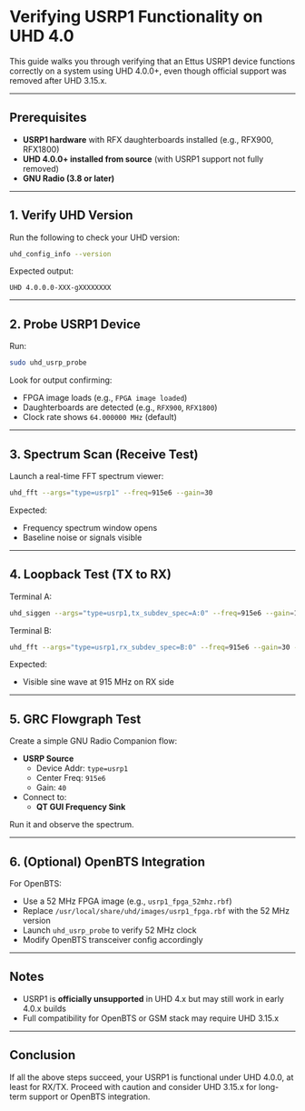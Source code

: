 # Verifying USRP1 Functionality on UHD 4.0

This guide walks you through verifying that an Ettus USRP1 device functions correctly on a system using UHD 4.0.0+, even though official support was removed after UHD 3.15.x.

---

## Prerequisites

- **USRP1 hardware** with RFX daughterboards installed (e.g., RFX900, RFX1800)
- **UHD 4.0.0+ installed from source** (with USRP1 support not fully removed)
- **GNU Radio (3.8 or later)**

---

## 1. Verify UHD Version

Run the following to check your UHD version:

```bash
uhd_config_info --version
```

Expected output:

```
UHD 4.0.0.0-XXX-gXXXXXXXX
```

---

## 2. Probe USRP1 Device

Run:

```bash
sudo uhd_usrp_probe
```

Look for output confirming:

- FPGA image loads (e.g., `FPGA image loaded`)
- Daughterboards are detected (e.g., `RFX900`, `RFX1800`)
- Clock rate shows `64.000000 MHz` (default)

---

## 3. Spectrum Scan (Receive Test)

Launch a real-time FFT spectrum viewer:

```bash
uhd_fft --args="type=usrp1" --freq=915e6 --gain=30
```

Expected:

- Frequency spectrum window opens
- Baseline noise or signals visible

---

## 4. Loopback Test (TX to RX)

Terminal A:

```bash
uhd_siggen --args="type=usrp1,tx_subdev_spec=A:0" --freq=915e6 --gain=10 --rate=1e6 --wave-type=SINE
```

Terminal B:

```bash
uhd_fft --args="type=usrp1,rx_subdev_spec=B:0" --freq=915e6 --gain=30 --rate=1e6
```

Expected:

- Visible sine wave at 915 MHz on RX side

---

## 5. GRC Flowgraph Test

Create a simple GNU Radio Companion flow:

- **USRP Source**
  - Device Addr: `type=usrp1`
  - Center Freq: `915e6`
  - Gain: `40`
- Connect to:
  - **QT GUI Frequency Sink**

Run it and observe the spectrum.

---

## 6. (Optional) OpenBTS Integration

For OpenBTS:

- Use a 52 MHz FPGA image (e.g., `usrp1_fpga_52mhz.rbf`)
- Replace `/usr/local/share/uhd/images/usrp1_fpga.rbf` with the 52 MHz version
- Launch `uhd_usrp_probe` to verify 52 MHz clock
- Modify OpenBTS transceiver config accordingly

---

## Notes

- USRP1 is **officially unsupported** in UHD 4.x but may still work in early 4.0.x builds
- Full compatibility for OpenBTS or GSM stack may require UHD 3.15.x

---

## Conclusion

If all the above steps succeed, your USRP1 is functional under UHD 4.0.0, at least for RX/TX. Proceed with caution and consider UHD 3.15.x for long-term support or OpenBTS integration.

